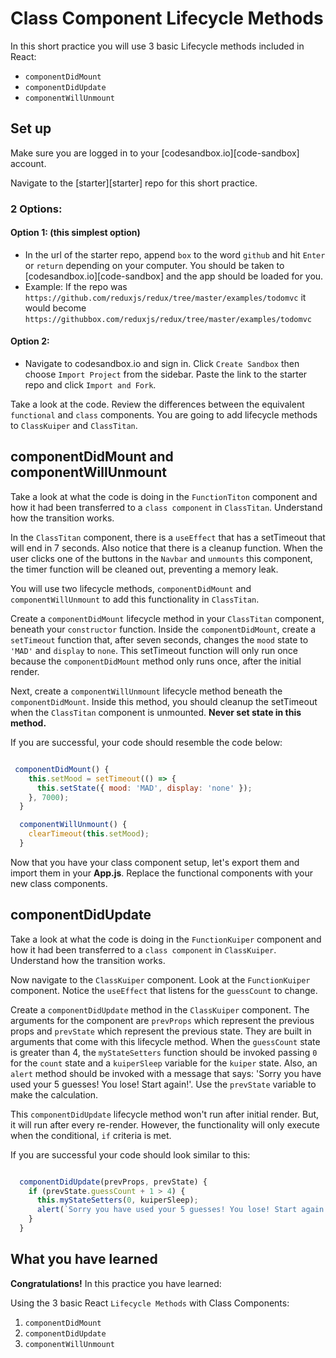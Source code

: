 # Class Component Lifecycle Methods

In this short practice you will use 3 basic Lifecycle methods included in React:

- `componentDidMount`
- `componentDidUpdate`
- `componentWillUnmount`

## Set up

Make sure you are logged in to your [codesandbox.io][code-sandbox] account.

Navigate to the [starter][starter] repo for this short practice.

### 2 Options:

#### Option 1: (this simplest option)

- In the url of the starter repo, append `box` to the word `github` and hit
  `Enter` or `return` depending on your computer. You should be taken to
  [codesandbox.io][code-sandbox] and the app should be loaded for you.
- Example: If the repo was
  `https://github.com/reduxjs/redux/tree/master/examples/todomvc` it would
  become `https://githubbox.com/reduxjs/redux/tree/master/examples/todomvc`

#### Option 2:

- Navigate to codesandbox.io and sign in. Click `Create Sandbox` then choose
 `Import Project` from the sidebar. Paste the link to the starter repo and
 click `Import and Fork`.

Take a look at the code. Review the differences between the equivalent
`functional` and `class` components. You are going to add lifecycle methods to
`ClassKuiper` and `ClassTitan`.

## componentDidMount and componentWillUnmount

Take a look at what the code is doing in the `FunctionTiton` component and how
it had been transferred to a `class component` in `ClassTitan`. Understand how
the transition works.

In the `ClassTitan` component, there is a `useEffect` that has a setTimeout that
will end in 7 seconds. Also notice that there is a cleanup function. When the
user clicks one of the buttons in the `Navbar` and `unmounts` this component,
the timer function will be cleaned out, preventing a memory leak.

You will use two lifecycle methods, `componentDidMount` and
`componentWillUnmount` to add this functionality in `ClassTitan`.

Create a `componentDidMount` lifecycle method in your `ClassTitan` component,
beneath your `constructor` function. Inside the `componentDidMount`, create a
`setTimeout` function that, after seven seconds, changes the `mood` state to
`'MAD'` and `display` to `none`. This setTimeout function will only run once
because the `componentDidMount` method only runs once, after the initial render.

Next, create a `componentWillUnmount` lifecycle method beneath the
`componentDidMount`. Inside this method, you should cleanup the setTimeout when
the `ClassTitan` component is unmounted. **Never set state in this method.**

If you are successful, your code should resemble the code below:

```js

 componentDidMount() {
    this.setMood = setTimeout(() => {
      this.setState({ mood: 'MAD', display: 'none' });
    }, 7000);
  }

  componentWillUnmount() {
    clearTimeout(this.setMood);
  }

```

Now that you have your class component setup, let's export them and import them
in your __App.js__. Replace the functional components with your new class
components.



## componentDidUpdate

Take a look at what the code is doing in the `FunctionKuiper` component and how
it had been transferred to a `class component` in `ClassKuiper`. Understand how
the transition works.

Now navigate to the `ClassKuiper` component. Look at the `FunctionKuiper`
component. Notice the `useEffect` that listens for the `guessCount` to change.

Create a `componentDidUpdate` method in the `ClassKuiper` component. The
arguments for the component are `prevProps` which represent the previous props
and `prevState` which represent the previous state. They are built in arguments
that come with this lifecycle method. When the `guessCount` state is greater
than 4, the `myStateSetters` function should be invoked passing `0` for the
`count` state and a `kuiperSleep` variable for the `kuiper` state. Also, an
`alert` method should be invoked with a message that says: 'Sorry you have used
your 5 guesses! You lose! Start again!'. Use the `prevState` variable to make
the calculation.

This `componentDidUpdate` lifecycle method won't run after initial render. But,
it will run after every re-render. However, the functionality will only execute
when the conditional, `if` criteria is met.

If you are successful your code should look similar to this:

```js

  componentDidUpdate(prevProps, prevState) {
    if (prevState.guessCount + 1 > 4) {
      this.myStateSetters(0, kuiperSleep);
      alert(`Sorry you have used your 5 guesses! You lose! Start again!`);
    }
  }

```

## What you have learned

**Congratulations!** In this practice you have learned:

Using the 3 basic React `Lifecycle Methods` with Class Components:
  1. `componentDidMount`
  2. `componentDidUpdate`
  3. `componentWillUnmount`

